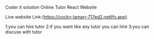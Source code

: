 Coder it solution Online Tutor React Website

Live website Link:(https://cocky-lamarr-717ed2.netlify.app).

1:you can hire tutor
2:if you want like any tutor you can hire 
3:you can discuss with tutor 
